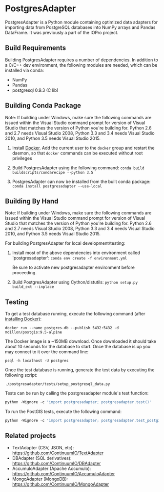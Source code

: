 PostgresAdapter
===============

PostgresAdapter is a Python module containing optimized data adapters for importing
data from PostgreSQL databases into NumPy arrays and Pandas DataFrame. It was
previously a part of the IOPro project.

Build Requirements
------------------

Building PostgresAdapter requires a number of dependencies. In addition to a C/C++ dev
environment, the following modules are needed, which can be installed via conda:

* NumPy
* Pandas
* postgresql 0.9.3 (C lib)

Building Conda Package
----------------------

Note: If building under Windows, make sure the following commands are issued
within the Visual Studio command prompt for version of Visual Studio that
matches the version of Python you're building for.  Python 2.6 and 2.7 needs
Visual Studio 2008, Python 3.3 and 3.4 needs Visual Studio 2010, and Python
3.5 needs Visual Studio 2015.

1. Install [Docker](https://docs.docker.com/engine/installation/). Add the current user to the `docker` group and restart the daemon, so that `docker` commands can be executed without root privileges

1. Build PostgresAdapter using the following command:
   `conda build buildscripts/condarecipe --python 3.5`

1. PostgresAdapter can now be installed from the built conda package:
   `conda install postgresadapter --use-local`

Building By Hand
----------------

Note: If building under Windows, make sure the following commands are issued
within the Visual Studio command prompt for version of Visual Studio that
matches the version of Python you're building for.  Python 2.6 and 2.7 needs
Visual Studio 2008, Python 3.3 and 3.4 needs Visual Studio 2010, and Python
3.5 needs Visual Studio 2015.

For building PostgresAdapter for local development/testing:

1. Install most of the above dependencies into environment called 'postgresadapter':
   `conda env create -f environment.yml`

   Be sure to activate new postgresadapter environment before proceeding.

1. Build PostgresAdapter using Cython/distutils:
   `python setup.py build_ext --inplace`

Testing
-------

To get a test database running, execute the following command (after [installing Docker](https://docs.docker.com/engine/installation/)):
```
docker run --name postgres-db --publish 5432:5432 -d mdillon/postgis:9.5-alpine
```

The Docker image is a ~150MB download. Once downloaded it should take about 10 seconds for the database to start. Once the database is up you may connect to it over the command line:
```
psql -h localhost -U postgres
```

Once the test database is running, generate the test data by executing the following script:
```
./postgresadapter/tests/setup_postgresql_data.py
```

Tests can be run by calling the postgresadapter module's test function:
```python
python -Wignore -c 'import postgresadapter; postgresadapter.test()'
```

To run the PostGIS tests, execute the following command:
```python
python -Wignore -c 'import postgresadapter; postgresadapter.test_postgis()'
```

Related projects
----------------

- TextAdapter (CSV, JSON, etc): https://github.com/ContinuumIO/TextAdapter
- DBAdapter (SQL derivatives): https://github.com/ContinuumIO/DBAdapter
- AccumuloAdapter (Apache Accumulo): https://github.com/ContinuumIO/AccumuloAdapter
- MongoAdapter (MongoDB): https://github.com/ContinuumIO/MongoAdapter
